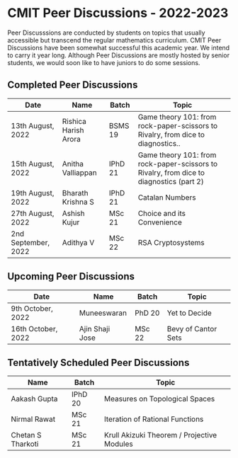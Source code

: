 # CMIT Peer Discussions - 2022-2023

Peer Discusssions are conducted by students on topics that usually accessible but transcend the regular mathematics curriculum. 
CMIT Peer Discussions have been somewhat successful this academic year. We intend to carry it year long.
Although Peer Discussions are mostly hosted by senior students, we would soon like to have juniors to do some sessions.

## Completed Peer Discussions
| Date | Name | Batch | Topic |
| --- | --- | --- | --- |
| 13th August, 2022 | Rishica Harish Arora | BSMS 19 | Game theory 101: from rock-paper-scissors to Rivalry, from dice to diagnostics.. |
| 15th August, 2022 |  Anitha Valliappan | IPhD 21 | Game theory 101: from rock-paper-scissors to Rivalry, from dice to diagnostics (part 2)  |
| 19th August, 2022 | Bharath Krishna S | IPhD 21 | Catalan Numbers |
| 27th August, 2022 | Ashish Kujur | MSc 21 | Choice and its Convenience |
| 2nd September, 2022 | Adithya V | MSc 22 | RSA Cryptosystems |


## Upcoming Peer Discussions
| Date | Name | Batch | Topic |
| --- | --- | --- | --- |
| 9th October, 2022 | Muneeswaran | PhD 20 | Yet to Decide |
| 16th October, 2022 | Ajin Shaji Jose | MSc 22 | Bevy of Cantor Sets |

## Tentatively Scheduled Peer Discussions
| Name | Batch | Topic |
| --- | --- | --- |
| Aakash Gupta | IPhD 20 | Measures on Topological Spaces |
|  Nirmal Rawat| MSc 21 | Iteration of Rational Functions |
|  Chetan S Tharkoti | MSc 21 | Krull Akizuki Theorem / Projective Modules |
